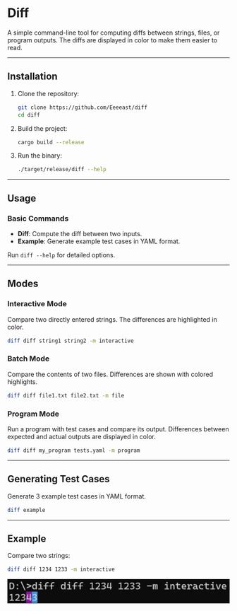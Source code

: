 # Diff

A simple command-line tool for computing diffs between strings, files, or program outputs. The diffs are displayed in color to make them easier to read.

---

## Installation

1. Clone the repository:

   ```bash
   git clone https://github.com/Eeeeast/diff
   cd diff
   ```

2. Build the project:

   ```bash
   cargo build --release
   ```

3. Run the binary:

   ```bash
   ./target/release/diff --help
   ```

---

## Usage

### Basic Commands

- **Diff**: Compute the diff between two inputs.
- **Example**: Generate example test cases in YAML format.

Run `diff --help` for detailed options.

---

## Modes

### Interactive Mode

Compare two directly entered strings. The differences are highlighted in color.

```bash
diff diff string1 string2 -m interactive
```

### Batch Mode

Compare the contents of two files. Differences are shown with colored highlights.

```bash
diff diff file1.txt file2.txt -m file
```

### Program Mode

Run a program with test cases and compare its output. Differences between expected and actual outputs are displayed in color.

```bash
diff diff my_program tests.yaml -m program
```

---

## Generating Test Cases

Generate 3 example test cases in YAML format.

```bash
diff example
```

---

## Example

Compare two strings:

```bash
diff diff 1234 1233 -m interactive
```

![Interactive Comparison](assets/diff.png)
